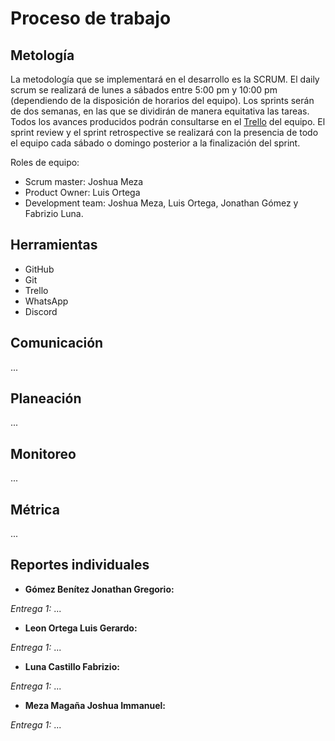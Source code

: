 # Proceso de trabajo

## Metología

La metodología que se implementará en el desarrollo es la SCRUM. El daily scrum se realizará de lunes a sábados entre 5:00 pm y 10:00 pm (dependiendo de la disposición de horarios del equipo). Los sprints serán de dos semanas, en las que se dividirán de manera equitativa las tareas. Todos los avances producidos podrán consultarse en el [Trello](https://trello.com/b/OymW6aPy) del equipo. El sprint review y el sprint retrospective se realizará con la presencia de todo el equipo cada sábado o domingo posterior a la finalización del sprint.

Roles de equipo:
- Scrum master: Joshua Meza
- Product Owner: Luis Ortega
- Development team: Joshua Meza, Luis Ortega, Jonathan Gómez y Fabrizio Luna.

## Herramientas

- GitHub
- Git
- Trello
- WhatsApp
- Discord

## Comunicación

...

## Planeación

...

## Monitoreo

...

## Métrica

...

## Reportes individuales

- **Gómez Benítez Jonathan Gregorio:**

*Entrega 1:* ... 

- **Leon Ortega Luis Gerardo:**

*Entrega 1:* ...

- **Luna Castillo Fabrizio:**

*Entrega 1:* ...

- **Meza Magaña Joshua Immanuel:**

*Entrega 1:* ...
